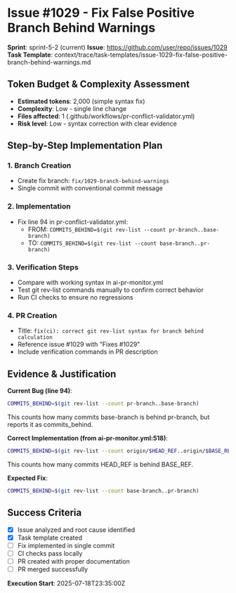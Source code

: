 # Issue #1029 - Fix False Positive Branch Behind Warnings

**Sprint**: sprint-5-2 (current)
**Issue**: https://github.com/user/repo/issues/1029
**Task Template**: context/trace/task-templates/issue-1029-fix-false-positive-branch-behind-warnings.md

## Token Budget & Complexity Assessment
- **Estimated tokens**: 2,000 (simple syntax fix)
- **Complexity**: Low - single line change
- **Files affected**: 1 (.github/workflows/pr-conflict-validator.yml)
- **Risk level**: Low - syntax correction with clear evidence

## Step-by-Step Implementation Plan

### 1. Branch Creation
- Create fix branch: `fix/1029-branch-behind-warnings`
- Single commit with conventional commit message

### 2. Implementation
- Fix line 94 in pr-conflict-validator.yml:
  - FROM: `COMMITS_BEHIND=$(git rev-list --count pr-branch..base-branch)`
  - TO: `COMMITS_BEHIND=$(git rev-list --count base-branch..pr-branch)`

### 3. Verification Steps
- Compare with working syntax in ai-pr-monitor.yml
- Test git rev-list commands manually to confirm correct behavior
- Run CI checks to ensure no regressions

### 4. PR Creation
- Title: `fix(ci): correct git rev-list syntax for branch behind calculation`
- Reference issue #1029 with "Fixes #1029"
- Include verification commands in PR description

## Evidence & Justification

**Current Bug (line 94)**:
```bash
COMMITS_BEHIND=$(git rev-list --count pr-branch..base-branch)
```
This counts how many commits base-branch is behind pr-branch, but reports it as commits_behind.

**Correct Implementation (from ai-pr-monitor.yml:518)**:
```bash
COMMITS_BEHIND=$(git rev-list --count origin/$HEAD_REF..origin/$BASE_REF)
```
This counts how many commits HEAD_REF is behind BASE_REF.

**Expected Fix**:
```bash
COMMITS_BEHIND=$(git rev-list --count base-branch..pr-branch)
```

## Success Criteria
- [x] Issue analyzed and root cause identified
- [x] Task template created
- [ ] Fix implemented in single commit
- [ ] CI checks pass locally
- [ ] PR created with proper documentation
- [ ] PR merged successfully

**Execution Start**: 2025-07-18T23:35:00Z
